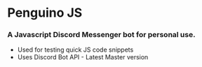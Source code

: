 # Penguino JS

### A Javascript Discord Messenger bot for personal use. 

* Used for testing quick JS code snippets
* Uses Discord Bot API - Latest Master version
